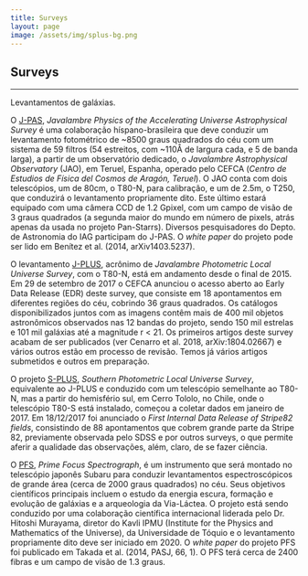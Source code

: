 ```yaml
---
title: Surveys
layout: page
image: /assets/img/splus-bg.png
---
```


## Surveys
---

Levantamentos de galáxias.

O [J-PAS][j-pas], *Javalambre Physics of the Accelerating  Universe Astrophysical Survey* é uma colaboração híspano-brasileira que deve conduzir um levantamento fotométrico de ~8500 graus quadrados do céu com um sistema de 59 filtros (54 estreitos, com ~110Å  de largura cada, e 5 de banda larga), a partir de um observatório dedicado, o *Javalambre  Astrophysical Observatory* (JAO), em Teruel, Espanha, operado pelo CEFCA (*Centro de Estudios de Física del Cosmos de Aragón, Teruel*). O JAO conta com dois telescópios, um de 80cm, o T80-N, para calibração, e um de 2.5m, o T250, que conduzirá o levantamento propriamente dito. Este último estará equipado com uma câmera CCD de 1.2 Gpixel, com um campo de visão de 3 graus quadrados (a segunda maior do mundo em número de pixels, atrás apenas da usada no projeto Pan-Starrs). Diversos pesquisadores do Depto. de Astronomia do IAG participam do J-PAS. O *white paper* do projeto pode ser lido em Benítez et al. (2014, arXiv1403.5237).

O levantamento  [J-PLUS][j-plus], acrônimo de *Javalambre Photometric Local Universe Survey*, com o T80-N, está em andamento desde o final de 2015. Em 29 de setembro de 2017 o CEFCA anunciou o acesso aberto  ao Early Data Release (EDR) deste survey, que consiste em 18 apontamentos em diferentes regiões do céu, cobrindo 36 graus quadrados. Os catálogos disponibilizados juntos com as imagens contêm mais de 400 mil objetos astronômicos observados nas 12 bandas do projeto, sendo 150 mil estrelas e 101 mil galáxias até a magnitude  r < 21.
Os primeiros artigos deste survey acabam de ser publicados (ver Cenarro et al. 2018, arXiv:1804.02667) e vários outros estão em processo de revisão. Temos já vários artigos submetidos e outros em preparação.

O projeto [S-PLUS][s-plus], *Southern Photometric Local Universe Survey*, equivalente  ao J-PLUS e conduzido com um telescópio semelhante ao T80-N, mas a partir do hemisfério sul, em Cerro Tololo, no Chile, onde o telescópio T80-S está instalado, começou a coletar dados em janeiro de 2017. Em 18/12/2017 foi anunciado o *First Internal Data Release of Stripe82 fields*, consistindo de 88 apontamentos que cobrem grande parte da Stripe 82, previamente observada pelo SDSS e por outros surveys, o que permite aferir a qualidade das observações, além, claro, de se fazer ciência. 

O [PFS][pfs], *Prime Focus Spectrograph*, é um instrumento que será montado no telescópio japonês Subaru para conduzir levantamentos espectroscópicos de grande área (cerca de 2000 graus quadrados) no céu. Seus objetivos científicos principais incluem o estudo da energia escura, formação e evolução de galáxias e a arqueologia da Via-Láctea. O projeto está sendo conduzido por uma colaboração científica internacional liderada pelo Dr. Hitoshi Murayama,  diretor do Kavli IPMU (Institute for the Physics and Mathematics of the Universe), da Universidade de Tóquio e o levantamento propriamente dito deve ser iniciado em 2020. O *white paper* do projeto PFS foi publicado em Takada et al. (2014, PASJ, 66, 1). O PFS terá cerca de 2400 fibras e um campo de visão de 1.3 graus.

[j-pas]: http://j-pas.org
[j-plus]: http://j-plus.es
[s-plus]: http://www.splus.iag.usp.br/
[pfs]:  http://sumire.ipmu.jp/pfs/intro.html